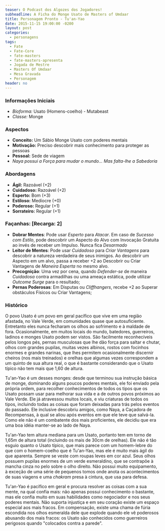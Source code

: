 ```yaml
---
teaser: O Podcast dos Algozes dos Jogadores!
subheadline: A Ficha do Monge Usato de Masters of Umdaar
title: Personagem Pronto - Tu'an-Yao
date: 2015-11-15 19:00:00 -0200
layout: post
categories:
  - personagens
tags:
  - Fate
  - Fate-Core
  - fate-masters
  - fate-masters-apresenta
  - Jogada de Mestre
  - Masters Of Umdaar
  - Mesa Gravada
  - Personagem
header: no
---
```


### Informações Iniciais

+ _Bioforma:_ Usato (Homens-coelho) - Mutabeast
+ _Classe:_ Monge 

### Aspectos

+ __Conceito:__ Um Sábio Monge Usato com poderes mentais
+ __Motivação:__ Preciso descobrir mais conhecimento para proteger as pessoas
+ __Pessoal:__ Sede de viagem
+ _Naya possui a Força para mudar o mundo... Mas falta-lhe  a Sabedoria_

### Abordagens

+ __Ágil:__ Razoável (+2)
+ __Cuidadoso:__ Razoável (+2)
+ __Esperto:__ Bom (+3)
+ __Estiloso:__ Medíocre (+0)
+ __Poderoso:__ Regular (+1)
+ __Sorrateiro:__ Regular (+1)

### Façanhas: [Recarga: 2]

+ __Dobrar Mentes__: Pode usar _Esperto_ para _Atacar_. Em caso de _Sucesso com Estilo_, pode descobrir um Aspecto do Alvo com Invocação Gratuita ao invés de receber um Impulso. Nunca fica _Desarmado_
+ __Leitor de Mentes__: Pode usar _Cuidadoso_ para _Criar Vantagens_ para descobrir a natureza verdadeira de seus inimigos. Ao descobrir um Aspecto em um alvo, passa a receber +2 ao Descobrir ou Criar Vantagens de _Maneira Esperta_ no mesmo alvo.
+ __Precognição__: Uma vez por cena, quando _Defender-se_ de maneira _Cuidadosa_ contra armadilhas ou uma ameaça estática, pode utilizar _Outcome Surge_ para o resultado;
+ __Pernas Poderosas__: Em Disputas ou _Cliffhangers_, recebe +2 ao Superar obstáculos Físicos ou Criar Vantagens;

### Histórico

O povo Usato é um povo em geral pacífico que vive em uma região afastada, no Vale Verde, em comunidades quase que autosuficiente. Entretanto eles nunca fecharam os olhos ao sofrimento e à maldade de fora. Ocasionalmente, em muitos locais do mundo, batedores, guerreiros, ladinos e monges Usato podem ser vistos. São facilmente reconhecíveis pelos longos pés, pernas musculosas que lhe dão força para saltar e chutar, olhos com grandes pupilas, muitas vezes albinos, rostos com focinhos enormes e grandes narinas, que lhes permitem ocasionalmente discernir cheiros (nos mais treinados) e orelhas que algumas vezes correspondem a um quinto de sua altura real, o que é bastante considerando que o Usato típico não tem mais que 1,60 de altura.

Tu'an-Yao é um desses monges: desde que terminou sua instrução básica de monge, dominando alguns poucos poderes mentais, ele foi enviado pela própria ordem, para recolher conhecimentos de todos os tipos que os Usato possam usar para melhorar sua vida e a de outros povos próximos ao Vale Verde. Ele já atravessou muitos locais, e viu criaturas de todos os tipos, incluindo todas as coisas que foram deixadas para trás pelos eventos do passado. Ele inclusive descobriu amigos, como Naya, a Caçadora de Recompensas, à qual se aliou após eventos em que ele teve que salvá-la. Como ele não é um combatente dos mais proficientes, ele decidiu que era uma boa idéia manter-se ao lado de Naya.

Tu'an-Yao tem altura mediana para um Usato, portanto tem em torno de 1,65m de altura total (incluindo os mais de 30cm de orelhas). Ele não é tão esguio quanto o Usato típico, que mais parece com um homem-lebre do que com o homem-coelho que é Tu'an-Yao, mas ele é muito mais ágil do que aparenta. Sempre se veste com roupas leves em cor azul. Seus olhos possuem pupilas enormes de um verde esmeraldino, que se contrapõe à mancha cinza no pelo sobre o olho direito. Não possui muito equipamento, à exceção de uma série de pequenos tomos onde anota os acontecimentos de suas viagens e uma _chakram_ presa à cintura, que usa para defesa. 

Tu'an-Yao é pacífico em geral e procura resolver as coisas com a sua mente, na qual confia mais: não apenas possui conhecimento o bastante, mas ele confia muito em suas habilidades como negociador e nos seus poderes mentais. Não suporta injustiça e em seu coração existe um espaço especial aos mais fracos. Em compensação, existe uma chama de fúria escondida nos olhos esmeralda dele que explode quando ele vê poderosos abusando dos mais fracos: os Usato são conhecidos como guerreiros perigosos quando "colocados contra a parede".

